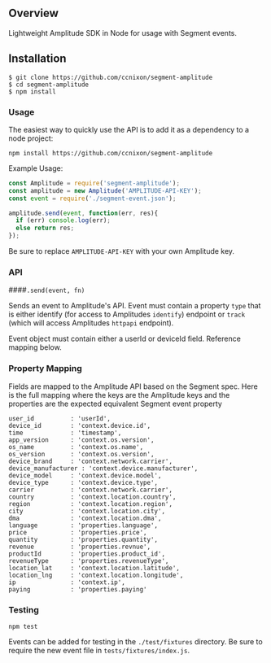 ## Overview

Lightweight Amplitude SDK in Node for usage with Segment events.

## Installation

```
$ git clone https://github.com/ccnixon/segment-amplitude
$ cd segment-amplitude
$ npm install
```

### Usage

The easiest way to quickly use the API is to add it as a dependency to a node project:

`npm install https://github.com/ccnixon/segment-amplitude`

Example Usage:

```js
const Amplitude = require('segment-amplitude');
const amplitude = new Amplitude('AMPLITUDE-API-KEY');
const event = require('./segment-event.json');

amplitude.send(event, function(err, res){
  if (err) console.log(err);
  else return res;
});
```

Be sure to replace `AMPLITUDE-API-KEY` with your own Amplitude key.

### API

####`.send(event, fn)`

Sends an event to Amplitude's API. Event must contain a property `type` that is either identify (for access to Amplitudes `identify`) endpoint or `track` (which will access Amplitudes `httpapi` endpoint).

Event object must contain either a userId or deviceId field. Reference mapping below.

### Property Mapping

Fields are mapped to the Amplitude API based on the Segment spec. Here is the full mapping where the keys are the Amplitude keys and the properties are the expected equivalent Segment event property

```
user_id          : 'userId',
device_id        : 'context.device.id',
time             : 'timestamp',
app_version      : 'context.os.version',
os_name          : 'context.os.name',
os_version       : 'context.os.version',
device_brand     : 'context.network.carrier',
device_manufacturer : 'context.device.manufacturer',
device_model     : 'context.device.model',
device_type      : 'context.device.type',
carrier          : 'context.network.carrier',
country          : 'context.location.country',
region           : 'context.location.region',
city             : 'context.location.city',
dma              : 'context.location.dma',
language         : 'properties.language',
price            : 'properties.price',
quantity         : 'properties.quantity',
revenue          : 'properties.revnue',
productId        : 'properties.product_id',
revenueType      : 'properties.revenueType',
location_lat     : 'context.location.latitude',
location_lng     : 'context.location.longitude',
ip               : 'context.ip',
paying           : 'properties.paying'
```

### Testing

`npm test`

Events can be added for testing in the `./test/fixtures` directory. Be sure to require the new event file in `tests/fixtures/index.js`.




